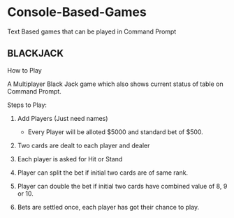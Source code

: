 # Console-Based-Games
Text Based games that can be played in Command Prompt

BLACKJACK
-----------------------------------------------------------------------------
How to Play

A Multiplayer Black Jack game which also shows current status of table on Command Prompt.

Steps to Play:
1. Add Players (Just need names)
      - Every Player will be alloted $5000 and standard bet of $500.
      
2. Two cards are dealt to each player and dealer
3. Each player is asked for Hit or Stand
4. Player can split the bet if initial two cards are of same rank.
5. Player can double the bet if initial two cards have combined value of 8, 9 or 10.
6. Bets are settled once, each player has got their chance to play.

